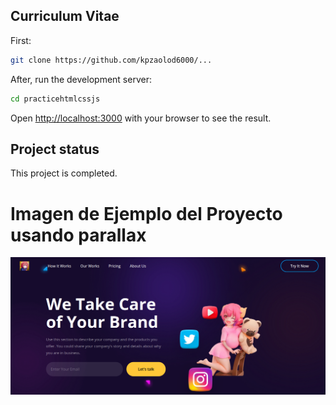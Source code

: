 ## Curriculum Vitae

First:
```bash
git clone https://github.com/kpzaolod6000/...

```
After, run the development server:

```bash
cd practicehtmlcssjs
```

Open [http://localhost:3000](http://localhost:3000) with your browser to see the result.

## Project status

This project is completed. 

# Imagen de Ejemplo del Proyecto usando parallax

![img](./assets/images/img1.png)